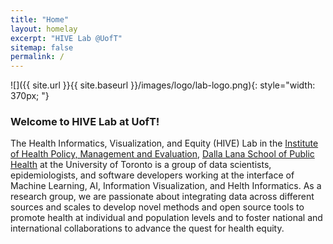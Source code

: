 ```yaml
---
title: "Home"
layout: homelay
excerpt: "HIVE Lab @UofT"
sitemap: false
permalink: /
---
```

![]({{ site.url }}{{ site.baseurl }}/images/logo/lab-logo.png){: style="width: 370px; "}


### Welcome to HIVE Lab at UofT!

The Health Informatics, Visualization, and Equity (HIVE) Lab in the <a href='https://ihpme.utoronto.ca/' target='_blank'>Institute of Health Policy, Management and Evaluation</a>,  <a href= 'https://www.dlsph.utoronto.ca/' target= '_blank'>Dalla Lana School of Public Health</a> at the University of Toronto is a group of data scientists, epidemiologists, and software developers working at the interface of Machine Learning, AI, Information Visualization, and Helth Informatics. As a research group, we are passionate about integrating data across different sources and scales to develop novel methods and open source tools to promote health at individual and population levels and to foster national and international collaborations to advance the quest for health equity. 



<br>
<br>
<br>
